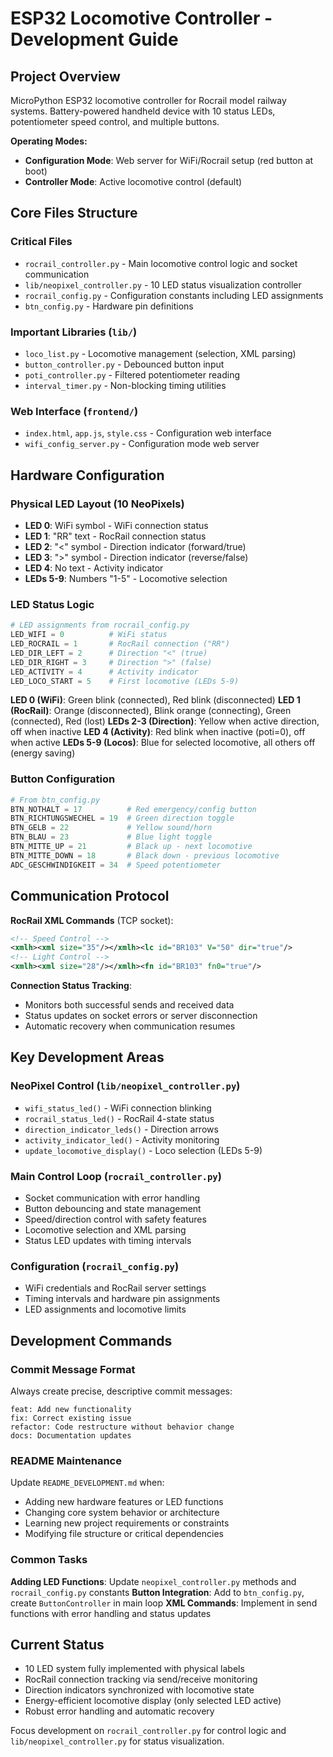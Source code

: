 # ESP32 Locomotive Controller - Development Guide

## Project Overview

MicroPython ESP32 locomotive controller for Rocrail model railway systems. Battery-powered handheld device with 10 status LEDs, potentiometer speed control, and multiple buttons.

**Operating Modes:**
- **Configuration Mode**: Web server for WiFi/Rocrail setup (red button at boot)
- **Controller Mode**: Active locomotive control (default)

## Core Files Structure

### Critical Files
- `rocrail_controller.py` - Main locomotive control logic and socket communication
- `lib/neopixel_controller.py` - 10 LED status visualization controller
- `rocrail_config.py` - Configuration constants including LED assignments
- `btn_config.py` - Hardware pin definitions

### Important Libraries (`lib/`)
- `loco_list.py` - Locomotive management (selection, XML parsing)
- `button_controller.py` - Debounced button input
- `poti_controller.py` - Filtered potentiometer reading
- `interval_timer.py` - Non-blocking timing utilities

### Web Interface (`frontend/`)
- `index.html`, `app.js`, `style.css` - Configuration web interface
- `wifi_config_server.py` - Configuration mode web server

## Hardware Configuration

### Physical LED Layout (10 NeoPixels)
- **LED 0**: WiFi symbol - WiFi connection status
- **LED 1**: "RR" text - RocRail connection status  
- **LED 2**: "<" symbol - Direction indicator (forward/true)
- **LED 3**: ">" symbol - Direction indicator (reverse/false)
- **LED 4**: No text - Activity indicator
- **LEDs 5-9**: Numbers "1-5" - Locomotive selection

### LED Status Logic
```python
# LED assignments from rocrail_config.py
LED_WIFI = 0          # WiFi status
LED_ROCRAIL = 1       # RocRail connection ("RR")
LED_DIR_LEFT = 2      # Direction "<" (true)
LED_DIR_RIGHT = 3     # Direction ">" (false)  
LED_ACTIVITY = 4      # Activity indicator
LED_LOCO_START = 5    # First locomotive (LEDs 5-9)
```

**LED 0 (WiFi)**: Green blink (connected), Red blink (disconnected)
**LED 1 (RocRail)**: Orange (disconnected), Blink orange (connecting), Green (connected), Red (lost)
**LEDs 2-3 (Direction)**: Yellow when active direction, off when inactive
**LED 4 (Activity)**: Red blink when inactive (poti=0), off when active
**LEDs 5-9 (Locos)**: Blue for selected locomotive, all others off (energy saving)

### Button Configuration
```python
# From btn_config.py
BTN_NOTHALT = 17          # Red emergency/config button
BTN_RICHTUNGSWECHEL = 19  # Green direction toggle
BTN_GELB = 22             # Yellow sound/horn
BTN_BLAU = 23             # Blue light toggle
BTN_MITTE_UP = 21         # Black up - next locomotive
BTN_MITTE_DOWN = 18       # Black down - previous locomotive
ADC_GESCHWINDIGKEIT = 34  # Speed potentiometer
```

## Communication Protocol

**RocRail XML Commands** (TCP socket):
```xml
<!-- Speed Control -->
<xmlh><xml size="35"/></xmlh><lc id="BR103" V="50" dir="true"/>
<!-- Light Control -->  
<xmlh><xml size="28"/></xmlh><fn id="BR103" fn0="true"/>
```

**Connection Status Tracking**:
- Monitors both successful sends and received data
- Status updates on socket errors or server disconnection
- Automatic recovery when communication resumes

## Key Development Areas

### NeoPixel Control (`lib/neopixel_controller.py`)
- `wifi_status_led()` - WiFi connection blinking
- `rocrail_status_led()` - RocRail 4-state status  
- `direction_indicator_leds()` - Direction arrows
- `activity_indicator_led()` - Activity monitoring
- `update_locomotive_display()` - Loco selection (LEDs 5-9)

### Main Control Loop (`rocrail_controller.py`)
- Socket communication with error handling
- Button debouncing and state management
- Speed/direction control with safety features
- Locomotive selection and XML parsing
- Status LED updates with timing intervals

### Configuration (`rocrail_config.py`)
- WiFi credentials and RocRail server settings
- Timing intervals and hardware pin assignments
- LED assignments and locomotive limits

## Development Commands

### Commit Message Format
Always create precise, descriptive commit messages:
```
feat: Add new functionality
fix: Correct existing issue  
refactor: Code restructure without behavior change
docs: Documentation updates
```

### README Maintenance
Update `README_DEVELOPMENT.md` when:
- Adding new hardware features or LED functions
- Changing core system behavior or architecture
- Learning new project requirements or constraints
- Modifying file structure or critical dependencies

### Common Tasks
**Adding LED Functions**: Update `neopixel_controller.py` methods and `rocrail_config.py` constants
**Button Integration**: Add to `btn_config.py`, create `ButtonController` in main loop
**XML Commands**: Implement in send functions with error handling and status updates

## Current Status
- 10 LED system fully implemented with physical labels
- RocRail connection tracking via send/receive monitoring  
- Direction indicators synchronized with locomotive state
- Energy-efficient locomotive display (only selected LED active)
- Robust error handling and automatic recovery

Focus development on `rocrail_controller.py` for control logic and `lib/neopixel_controller.py` for status visualization.